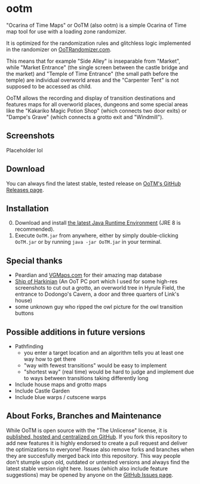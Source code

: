# ootm
"Ocarina of Time Maps" or OoTM (also ootm) is a simple Ocarina of Time map tool for use with a loading zone randomizer.

It is optimized for the randomization rules and glitchless logic implemented in the randomizer on [OoTRandomizer.com](https://ootrandomizer.com).

This means that for example "Side Alley" is inseparable from "Market", while "Market Entrance" (the single screen between the castle bridge and the market) and "Temple of Time Entrance" (the small path before the temple) are individual overworld areas and the "Carpenter Tent" is not supposed to be accessed as child.

OoTM allows the recording and display of transition destinations and features maps for all overworld places, dungeons and some special areas like the "Kakariko Magic Potion Shop" (which connects two door exits) or "Dampe's Grave" (which connects a grotto exit and "Windmill").

## Screenshots
Placeholder lol

## Download
You can always find the latest stable, tested release on [OoTM's GitHub Releases page](https://github.com/SiriusGG/ootm/releases/latest).

## Installation
0. Download and install [the latest Java Runtime Environment](https://www.oracle.com/java/technologies/downloads) (JRE 8 is recommended).
1. Execute ```OoTM.jar``` from anywhere, either by simply double-clicking ```OoTM.jar``` or by running ```java -jar OoTM.jar``` in your terminal.

## Special thanks
- Peardian and [VGMaps.com](https://vgmaps.com) for their amazing map database
- [Ship of Harkinian](https://github.com/HarbourMasters/Shipwright) (An OoT PC port which I used for some high-res screenshots to cut out a grotto, an overworld tree in Hyrule Field, the entrance to Dodongo's Cavern, a door and three quarters of Link's house)
- some unknown guy who ripped the owl picture for the owl transition buttons

## Possible additions in future versions
- Pathfinding
  - you enter a target location and an algorithm tells you at least one way how to get there
  - "way with fewest transitions" would be easy to implement
  - "shortest way" (real time) would be hard to judge and implement due to ways between transitions taking differently long
- Include house maps and grotto maps
- Include Castle Garden
- Include blue warps / cutscene warps

## About Forks, Branches and Maintenance
While OoTM is open source with the "The Unlicense" license, it is [published, hosted and centralized on GitHub](https://github.com/SiriusGG/ootm). If you fork this repository to add new features it is highly endorsed to create a pull request and deliver the optimizations to everyone! Please also remove forks and branches when they are succesfully merged back into this repository. This way people don't stumple upon old, outdated or untested versions and always find the latest stable version right here. Issues (which also include feature suggestions) may be opened by anyone on the [GitHub Issues page](https://github.com/SiriusGG/ootm/issues).
